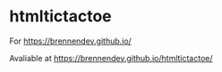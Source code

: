 # htmltictactoe
For https://brennendev.github.io/

Avaliable at https://brennendev.github.io/htmltictactoe/
